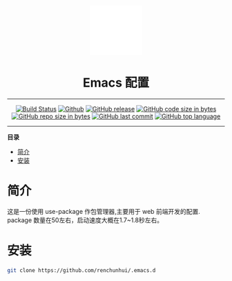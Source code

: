 <div align="center">
    <img src="./private/icons/logo.png">
    <h1>Emacs 配置</h1>
</div>

- - -

<p align="center">
<a href="https://travis-ci.org/RenChunhui/.emacs.d"><img src="https://travis-ci.org/RenChunhui/.emacs.d.svg?branch=master" alt="Build Status"></a>
<a href="./LICENSE"><img src="https://img.shields.io/github/license/renchunhui/.emacs.d.svg" alt="Github"></a>
<a href="https://github.com/RenChunhui/.emacs.d"><img src="https://img.shields.io/github/release/renchunhui/.emacs.d.svg" alt="GitHub release"></a>
<a href="https://github.com/RenChunhui/.emacs.d"><img src="https://img.shields.io/github/languages/code-size/renchunhui/.emacs.d.svg" alt="GitHub code size in bytes"></a>
<a href="https://github.com/RenChunhui/.emacs.d"><img src="https://img.shields.io/github/repo-size/renchunhui/.emacs.d.svg" alt="GitHub repo size in bytes"></a>
<a href="https://github.com/RenChunhui/.emacs.d"><img src="https://img.shields.io/github/last-commit/renchunhui/.emacs.d.svg" alt="GitHub last commit"></a>
<a href="https://github.com/RenChunhui/.emacs.d"><img src="https://img.shields.io/github/languages/top/renchunhui/.emacs.d.svg" alt="GitHub top language"></a>

</p>

- - -

**目录**
- [简介](#简介)
- [安装](#安装)

# 简介

这是一份使用 use-package 作包管理器,主要用于 web 前端开发的配置. package 数量在50左右，启动速度大概在1.7~1.8秒左右。

# 安装

``` bash
git clone https://github.com/renchunhui/.emacs.d
```